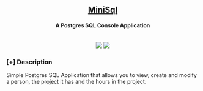 <h2 align="center"><u>MiniSql</u></h2>

<h4 align="center"> A Postgres SQL Console Application </h4>

<p align="center">
<br>
    <img src="https://img.shields.io/badge/Author-AkiVonAkira-magenta?style=flat-square">
    <img src="https://img.shields.io/badge/Written%20In-CSharp-blue?style=flat-square">
</p>

### [+] Description

Simple Postgres SQL Application that allows you to view, create and modify a person, the project it has and the hours in the project.
